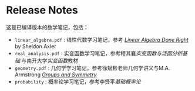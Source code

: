 # Release Notes

这是已编译版本的数学笔记，包括：

- `linear_algebra.pdf` : 线性代数学习笔记，参考 [*Linear Algebra Done Right*](https://linear.axler.net/) by Sheldon Axler
- `real_analysis.pdf` : 实变函数学习笔记，参考程其襄*实变函数与泛函分析基础* 与南开大学*实变函数*教材
- `geometry.pdf` : 几何学学习笔记，参考徐斌彬老师几何学讲义与M.A. Armstrong [*Groups and Symmetry*](https://superoles.wordpress.com/wp-content/uploads/2014/10/lluvia.pdf)
- `probability` : 概率论学习笔记，参考李贤平*基础概率论*
